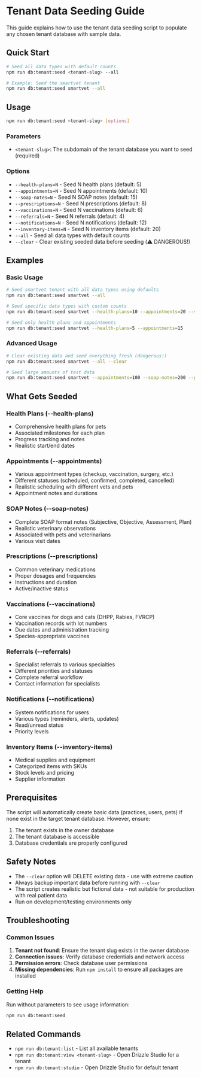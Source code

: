 # Tenant Data Seeding Guide

This guide explains how to use the tenant data seeding script to populate any chosen tenant database with sample data.

## Quick Start

```bash
# Seed all data types with default counts
npm run db:tenant:seed <tenant-slug> --all

# Example: Seed the smartvet tenant
npm run db:tenant:seed smartvet --all
```

## Usage

```bash
npm run db:tenant:seed <tenant-slug> [options]
```

### Parameters

- `<tenant-slug>`: The subdomain of the tenant database you want to seed (required)

### Options

- `--health-plans=N` - Seed N health plans (default: 5)
- `--appointments=N` - Seed N appointments (default: 10)
- `--soap-notes=N` - Seed N SOAP notes (default: 15)
- `--prescriptions=N` - Seed N prescriptions (default: 8)
- `--vaccinations=N` - Seed N vaccinations (default: 6)
- `--referrals=N` - Seed N referrals (default: 4)
- `--notifications=N` - Seed N notifications (default: 12)
- `--inventory-items=N` - Seed N inventory items (default: 20)
- `--all` - Seed all data types with default counts
- `--clear` - Clear existing seeded data before seeding (⚠️ DANGEROUS!)

## Examples

### Basic Usage

```bash
# Seed smartvet tenant with all data types using defaults
npm run db:tenant:seed smartvet --all

# Seed specific data types with custom counts
npm run db:tenant:seed smartvet --health-plans=10 --appointments=20 --soap-notes=25

# Seed only health plans and appointments
npm run db:tenant:seed smartvet --health-plans=5 --appointments=15
```

### Advanced Usage

```bash
# Clear existing data and seed everything fresh (dangerous!)
npm run db:tenant:seed smartvet --all --clear

# Seed large amounts of test data
npm run db:tenant:seed smartvet --appointments=100 --soap-notes=200 --prescriptions=50
```

## What Gets Seeded

### Health Plans (--health-plans)

- Comprehensive health plans for pets
- Associated milestones for each plan
- Progress tracking and notes
- Realistic start/end dates

### Appointments (--appointments)

- Various appointment types (checkup, vaccination, surgery, etc.)
- Different statuses (scheduled, confirmed, completed, cancelled)
- Realistic scheduling with different vets and pets
- Appointment notes and durations

### SOAP Notes (--soap-notes)

- Complete SOAP format notes (Subjective, Objective, Assessment, Plan)
- Realistic veterinary observations
- Associated with pets and veterinarians
- Various visit dates

### Prescriptions (--prescriptions)

- Common veterinary medications
- Proper dosages and frequencies
- Instructions and duration
- Active/inactive status

### Vaccinations (--vaccinations)

- Core vaccines for dogs and cats (DHPP, Rabies, FVRCP)
- Vaccination records with lot numbers
- Due dates and administration tracking
- Species-appropriate vaccines

### Referrals (--referrals)

- Specialist referrals to various specialties
- Different priorities and statuses
- Complete referral workflow
- Contact information for specialists

### Notifications (--notifications)

- System notifications for users
- Various types (reminders, alerts, updates)
- Read/unread status
- Priority levels

### Inventory Items (--inventory-items)

- Medical supplies and equipment
- Categorized items with SKUs
- Stock levels and pricing
- Supplier information

## Prerequisites

The script will automatically create basic data (practices, users, pets) if none exist in the target tenant database. However, ensure:

1. The tenant exists in the owner database
2. The tenant database is accessible
3. Database credentials are properly configured

## Safety Notes

- The `--clear` option will DELETE existing data - use with extreme caution
- Always backup important data before running with `--clear`
- The script creates realistic but fictional data - not suitable for production with real patient data
- Run on development/testing environments only

## Troubleshooting

### Common Issues

1. **Tenant not found**: Ensure the tenant slug exists in the owner database
2. **Connection issues**: Verify database credentials and network access
3. **Permission errors**: Check database user permissions
4. **Missing dependencies**: Run `npm install` to ensure all packages are installed

### Getting Help

Run without parameters to see usage information:

```bash
npm run db:tenant:seed
```

## Related Commands

- `npm run db:tenant:list` - List all available tenants
- `npm run db:tenant:view <tenant-slug>` - Open Drizzle Studio for a tenant
- `npm run db:tenant:studio` - Open Drizzle Studio for default tenant
